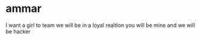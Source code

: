 # ammar
I want a girl to team we will be in a loyal realtion you will be mine and we will be hacker
